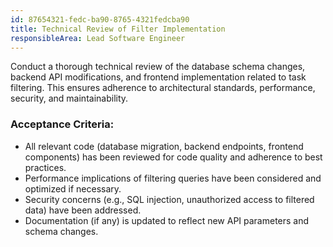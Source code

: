 ```yaml
---
id: 87654321-fedc-ba90-8765-4321fedcba90
title: Technical Review of Filter Implementation
responsibleArea: Lead Software Engineer
---
```

Conduct a thorough technical review of the database schema changes, backend API modifications, and frontend implementation related to task filtering. This ensures adherence to architectural standards, performance, security, and maintainability.

### Acceptance Criteria:
*   All relevant code (database migration, backend endpoints, frontend components) has been reviewed for code quality and adherence to best practices.
*   Performance implications of filtering queries have been considered and optimized if necessary.
*   Security concerns (e.g., SQL injection, unauthorized access to filtered data) have been addressed.
*   Documentation (if any) is updated to reflect new API parameters and schema changes.